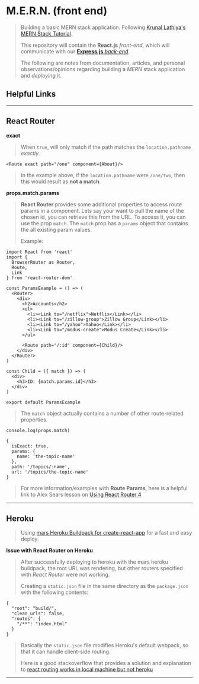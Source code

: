 
M.E.R.N. (front end)
===================
> Building a basic MERN stack application. Following [Krunal Lathiya's MERN Stack Tutorial](https://appdividend.com/2017/06/28/mern-stack-tutorial/?utm_source=hashnode.com).
>
> This repository will contain the **React.js** *front-end*, which will communicate with our [**Express.js** *back-end*](https://github.com/PJC-1/M.E.R.N.-back-end-).
>
> The following are notes from documentation, articles, and personal observations/opinions regarding building a *MERN* stack application and *deploying* it.
>

Helpful Links
-------------
>  
>

----------

React Router
-------------
**exact**
>
> When ```true```, will only match if the path matches the ```location.pathname``` *exactly*.
>  
```
<Route exact path="/one" component={About}/>
```
>
> In the example above, if the ```location.pathname``` were ```/one/two```, then this would result as **not a match**.
>
>

**props.match.params**
>
> **React Router** provides some additional properties to access route params in a component.
> Lets say your want to pull the name of the chosen id, you can retrieve this from the URL. To access it, you can use the prop ```match```.
> The ```match``` prop has a ```params``` object that contains the all existing param values.
>
> Example:
```
import React from 'react'
import {
  BrowserRouter as Router,
  Route,
  Link
} from 'react-router-dom'

const ParamsExample = () => (
  <Router>
    <div>
      <h2>Accounts</h2>
      <ul>
        <li><Link to="/netflix">Netflix</Link></li>
        <li><Link to="/zillow-group">Zillow Group</Link></li>
        <li><Link to="/yahoo">Yahoo</Link></li>
        <li><Link to="/modus-create">Modus Create</Link></li>
      </ul>

      <Route path="/:id" component={Child}/>
    </div>
  </Router>
)

const Child = ({ match }) => (
  <div>
    <h3>ID: {match.params.id}</h3>
  </div>
)

export default ParamsExample
```
>
> The ```match``` object actually contains a number of other route-related properties.
>  
```
console.log(props.match)

{
  isExact: true,
  params: {
    name: 'the-topic-name'
  },
  path: '/topics/:name',
  url: '/topics/the-topic-name'
}
```
> For more information/examples with **Route Params**, here is a helpful link to Alex Sears lesson on [Using React Router 4](https://scotch.io/courses/using-react-router-4/route-params)

----------

Heroku
-------------
>  
> Using [mars Heroku Buildpack for create-react-app](https://github.com/mars/create-react-app-buildpack) for a fast and easy deploy.
>

**Issue with React Router on Heroku**
>
> After successfully deploying to heroku with the mars heroku buildpack, the root URL was rendering, but other routers specified with *React Router* were not working.
>  
>  Creating a ```static.json``` file in the same directory as the ```package.json``` with the following contents:
>
```
{
  "root": "build/",
  "clean_urls": false,
  "routes": {
    "/**": "index.html"
  }
}
```
>
> Basically the ```static.json``` file modifies Heroku's default webpack, so that it can handle client-side routing.
>  
>  Here is a good stackoverflow that provides a solution and explanation to [react routing works in local machine but not heroku](https://stackoverflow.com/questions/41772411/react-routing-works-in-local-machine-but-not-heroku)
----------
